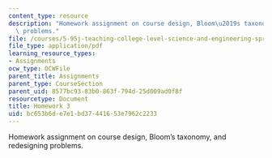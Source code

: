 ```yaml
---
content_type: resource
description: "Homework assignment on course design, Bloom\u2019s taxonomy, and redesigning\
  \ problems."
file: /courses/5-95j-teaching-college-level-science-and-engineering-spring-2009/bc653b6de7e1bd37441653e7962c2233_MIT5_95js09_hw03.pdf
file_type: application/pdf
learning_resource_types:
- Assignments
ocw_type: OCWFile
parent_title: Assignments
parent_type: CourseSection
parent_uid: 8577bc93-83b0-863f-794d-25d009ad0f8f
resourcetype: Document
title: Homework 3
uid: bc653b6d-e7e1-bd37-4416-53e7962c2233
---
```

Homework assignment on course design, Bloom’s taxonomy, and redesigning problems.

